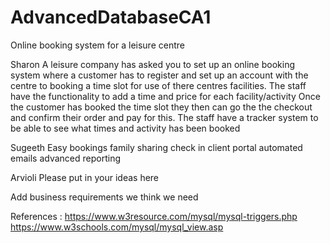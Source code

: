 # AdvancedDatabaseCA1
Online booking system for a leisure centre 

Sharon
A leisure company has asked you to set up an online booking system where a customer has to register and set up an account with the centre to booking a time slot for use of there centres facilities. 
The staff have the functionality to add a time and price for each facility/activity 
Once the customer has booked the time slot they then can go the the checkout and confirm their order and pay for this.
The staff have a tracker system to be able to see what times and activity has been booked 

Sugeeth
Easy bookings
family sharing 
check in client portal 
automated emails 
advanced reporting 

Arvioli Please put in your ideas here 








Add business requirements we think we need 

References : https://www.w3resource.com/mysql/mysql-triggers.php
https://www.w3schools.com/mysql/mysql_view.asp

